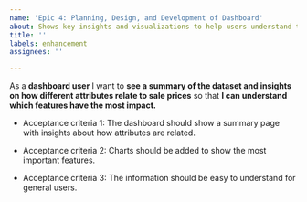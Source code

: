 ```yaml
---
name: 'Epic 4: Planning, Design, and Development of Dashboard'
about: Shows key insights and visualizations to help users understand the data.
title: ''
labels: enhancement
assignees: ''

---
```


As a **dashboard user** I want to **see a summary of the dataset and insights on how different attributes relate to sale prices** so that **I can understand which features have the most impact.**

- Acceptance criteria 1: The dashboard should show a summary page with insights about how attributes are related.

- Acceptance criteria 2: Charts should be added to show the most important features.

- Acceptance criteria 3: The information should be easy to understand for general users.
